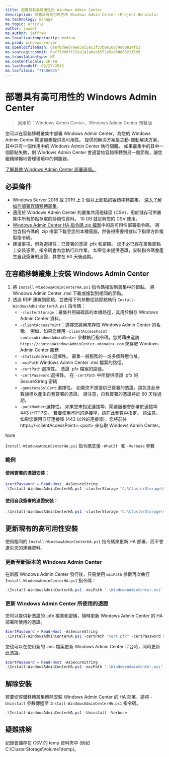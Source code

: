```yaml
---
title: 部署具有高可用性的 Windows Admin Center
description: 部署具有高可用性的 Windows Admin Center (Project Honolulu)
ms.technology: manage
ms.topic: article
author: jwwool
ms.author: jeffrew
ms.localizationpriority: medium
ms.prod: windows-server
ms.openlocfilehash: 6ae7bd9ed7aee5835ac1f53b9e10879ad8824f52
ms.sourcegitcommit: 6aff3d88ff22ea141a6ea6572a5ad8dd6321f199
ms.translationtype: HT
ms.contentlocale: zh-TW
ms.lasthandoff: 09/27/2019
ms.locfileid: "71406945"
---
```

# <a name="deploy-windows-admin-center-with-high-availability"></a>部署具有高可用性的 Windows Admin Center

>適用於：Windows Admin Center、Windows Admin Center 預覽版

您可以在容錯移轉叢集中部署 Windows Admin Center，為您的 Windows Admin Center 閘道服務提供高可用性。 提供的解決方案是主動-被動解決方案，其中只有一個作用中的 Windows Admin Center 執行個體。 如果叢集中的其中一個節點失敗，則 Windows Admin Center 會適當地容錯移轉到另一個節點，讓您繼續順暢地管理環境中的伺服器。 

[了解其他 Windows Admin Center 部署選項。](../plan/installation-options.md)

## <a name="prerequisites"></a>必要條件

- Windows Server 2016 或 2019 上 2 個以上節點的容錯移轉叢集。 [深入了解如何部署容錯移轉叢集](../../../failover-clustering/failover-clustering-overview.md)。
- 適用於 Windows Admin Center 的叢集共用磁碟區 (CSV)，用於儲存可供叢集中所有節點存取的持續性資料。 10 GB 就足夠您的 CSV 使用。
- [Windows Admin Center HA 指令碼 zip 檔案](https://aka.ms/WACHAScript)中的高可用性部署指令碼。 將包含指令碼的 .zip 檔案下載至您的本機電腦，然後視需要根據以下指導方針複製指令碼。
- 建議事項，但為選擇性：已簽署的憑證 .pfx 和密碼。 您不必已經在叢集節點上安裝憑證，指令碼會為您執行此作業。 如果您未提供憑證，安裝指令碼會產生自我簽署的憑證，其會在 60 天後過期。

## <a name="install-windows-admin-center-on-a-failover-cluster"></a>在容錯移轉叢集上安裝 Windows Admin Center

1. 將 ```Install-WindowsAdminCenterHA.ps1``` 指令碼複製到叢集中的節點。 將 Windows Admin Center .msi 下載或複製到相同的節點。
2. 透過 RDP 連線到節點，並使用下列參數從該節點執行 ```Install-WindowsAdminCenterHA.ps1``` 指令碼：
    - `-clusterStorage`：叢集共用磁碟區的本機路徑，其用於儲存 Windows Admin Center 資料。
    - `-clientAccessPoint`：選擇您將用來存取 Windows Admin Center 的名稱。 例如，如果您使用 `-clientAccessPoint contosoWindowsAdminCenter` 參數執行指令碼，您將藉由造訪 `https://contosoWindowsAdminCenter.<domain>.com` 來存取 Windows Admin Center 服務
    - `-staticAddress`:選擇性。 叢集一般服務的一或多個靜態位址。 
    - `-msiPath`:Windows Admin Center .msi 檔案的路徑。
    - `-certPath`:選擇性。 憑證 .pfx 檔案的路徑。
    - `-certPassword`:選擇性。 在 `-certPath` 中所提供憑證 .pfx 的 SecureString 密碼
    - `-generateSslCert`:選擇性。 如果您不想提供已簽署的憑證，請包含此參數旗標以產生自我簽署的憑證。 請注意，自我簽署的憑證將於 60 天後過期。
    - `-portNumber`:選擇性。 如果您未指定連接埠，閘道服務會部署於連接埠 443 (HTTPS)。 若要使用不同的連接埠，請在此參數中指定。 請注意，如果您使用自訂連接埠 (443 以外的連接埠)，您將前往 https://\<clientAccessPoint\>:\<port\> 來存取 Windows Admin Center。

> [!NOTE]
> ```Install-WindowsAdminCenterHA.ps1``` 指令碼支援 ```-WhatIf ``` 和 ```-Verbose``` 參數

### <a name="examples"></a>範例

#### <a name="install-with-a-signed-certificate"></a>使用簽署的憑證安裝：

```powershell
$certPassword = Read-Host -AsSecureString
.\Install-WindowsAdminCenterHA.ps1 -clusterStorage "C:\ClusterStorage\Volume1" -clientAccessPoint "contoso-ha-gateway" -msiPath ".\WindowsAdminCenter.msi" -certPath "cert.pfx" -certPassword $certPassword -Verbose
```

#### <a name="install-with-a-self-signed-certificate"></a>使用自我簽署的憑證安裝：

```powershell
.\Install-WindowsAdminCenterHA.ps1 -clusterStorage "C:\ClusterStorage\Volume1" -clientAccessPoint "contoso-ha-gateway" -msiPath ".\WindowsAdminCenter.msi" -generateSslCert -Verbose
```

## <a name="update-an-existing-high-availability-installation"></a>更新現有的高可用性安裝

使用相同的 ```Install-WindowsAdminCenterHA.ps1``` 指令碼來更新 HA 部署，而不會遺失您的連線資料。

### <a name="update-to-a-new-version-of-windows-admin-center"></a>更新至新版本的 Windows Admin Center

在新版 Windows Admin Center 發行後，只需使用 ```msiPath``` 參數再次執行 ```Install-WindowsAdminCenterHA.ps1``` 指令碼：

```powershell
.\Install-WindowsAdminCenterHA.ps1 -msiPath '.\WindowsAdminCenter.msi' -Verbose
```

### <a name="update-the-certificate-used-by-windows-admin-center"></a>更新 Windows Admin Center 所使用的憑證

您可以提供新憑證的 .pfx 檔案和密碼，隨時更新 Windows Admin Center 的 HA 部署所使用的憑證。

```powershell
$certPassword = Read-Host -AsSecureString
.\Install-WindowsAdminCenterHA.ps1 -certPath "cert.pfx" -certPassword $certPassword -Verbose
```

您也可以在使用新的 .msi 檔案更新 Windows Admin Center 平台時，同時更新此憑證。

```powershell
$certPassword = Read-Host -AsSecureString
.\Install-WindowsAdminCenterHA.ps1 -msiPath ".\WindowsAdminCenter.msi" -certPath "cert.pfx" -certPassword $certPassword -Verbose
``` 

## <a name="uninstall"></a>解除安裝

若要從容錯移轉叢集解除安裝 Windows Admin Center 的 HA 部署，請將 ```-Uninstall``` 參數傳遞至 ```Install-WindowsAdminCenterHA.ps1``` 指令碼。

```powershell
.\Install-WindowsAdminCenterHA.ps1 -Uninstall -Verbose
```

## <a name="troubleshooting"></a>疑難排解

記錄會儲存在 CSV 的 temp 資料夾中 (例如 C:\ClusterStorage\Volume1\temp)。